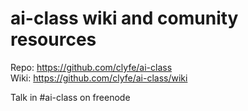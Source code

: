# ai-class wiki and comunity resources

Repo: https://github.com/clyfe/ai-class  
Wiki: https://github.com/clyfe/ai-class/wiki  

Talk in #ai-class on freenode